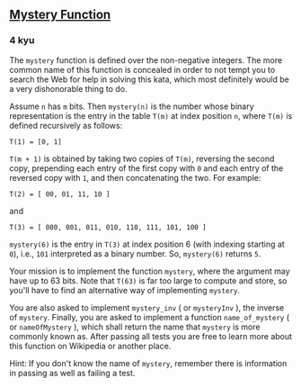 <h2><a href=https://www.codewars.com/kata/56b2abae51646a143400001d/train/javascript target="_blank">Mystery Function</a></h2><h3>4 kyu</h3><p>The <code>mystery</code> function is defined over the non-negative integers. The more common name of this function is concealed in order to not tempt you to search the Web for help in solving this kata, which most definitely would be a very dishonorable thing to do.</p><p>Assume <code>n</code> has <code>m</code> bits. Then <code>mystery(n)</code> is the number whose binary representation is the entry in the table <code>T(m)</code> at index position <code>n</code>, where <code>T(m)</code> is defined recursively as follows:</p><pre><code>T(1) = [0, 1]</code></pre><p><code>T(m + 1)</code> is obtained by taking two copies of <code>T(m)</code>, reversing the second copy, prepending each entry of the first copy with <code>0</code> and each entry of the reversed copy with <code>1</code>, and then concatenating the two. For example:</p><pre><code>T(2) = [ 00, 01, 11, 10 ]</code></pre><p>and</p><pre><code>T(3) = [ 000, 001, 011, 010, 110, 111, 101, 100 ]</code></pre><p><code>mystery(6)</code> is the entry in <code>T(3)</code> at index position 6 (with indexing starting at <code>0</code>), i.e., <code>101</code> interpreted as a binary number. So, <code>mystery(6)</code> returns <code>5</code>.</p><p>Your mission is to implement the function <code>mystery</code>, where the argument may have up to 63 bits. Note that <code>T(63)</code> is far too large to compute and store, so you'll have to find an alternative way of implementing <code>mystery</code>.  </p><p>You are also asked to implement <code>mystery_inv</code> ( or <code>mysteryInv</code> ), the inverse of <code>mystery</code>. Finally, you are asked to implement a function <code>name_of_mystery</code> ( or <code>nameOfMystery</code> ), which shall return the name that <code>mystery</code> is more commonly known as. After passing all tests you are free to learn more about this function on Wikipedia or another place.</p><p>Hint: If you don't know the name of <code>mystery</code>, remember there is information in passing as well as failing a test.</p>